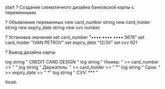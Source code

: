 start
? Создание схематичного дизайна банковской карты с переменными

? Объявление переменных
new card_number string
new card_holder string
new expiry_date string
new cvv number

? Установка значений
set card_number "••••  ••••  ••••  5678"
set card_holder "IVAN  PETROV"
set expiry_date "12/30"
set cvv 921

? Вывод дизайна карты


log string "      CREDIT CARD DESIGN        "
log string "  Номер: " >> card_number >> "    "
log string "  Держатель: " >> card_holder >> "      *"
log string "  Срок: " >> expiry_date >> "           *"
log string "  CVV: ***                     "

finish
